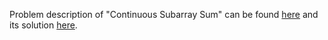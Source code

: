 Problem description of "Continuous Subarray Sum" can be found [here](https://leetcode.com/problems/continuous-subarray-sum/) and its solution [here](https://github.com/aurimas13/LeetCode-HackerRank-MAANG/blob/main/LeetCode/Python%20Solutions/Continuous%20Subarray%20Sum/continous_sum.py).
